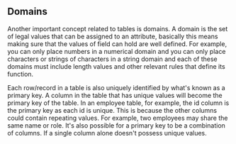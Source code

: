 ## **Domains**

Another important concept related to tables is domains. A domain is the set of legal values that can be assigned to an attribute, basically this means making sure that the values of field can hold are well defined. For example, you can only place numbers in a numerical domain and you can only place characters or strings of characters in a string domain and each of these domains must include length values and other relevant rules that define its function.

Each row/record in a table is also uniquely identified by what's known as a primary key. A column in the table that has unique values will become the primary key of the table. In an employee table, for example, the id column is the primary key as each id is unique. This is because the other columns could contain repeating values. For example, two employees may share the same name or role. It's also possible for a primary key to be a combination of columns. If a single column alone doesn't possess unique values.
